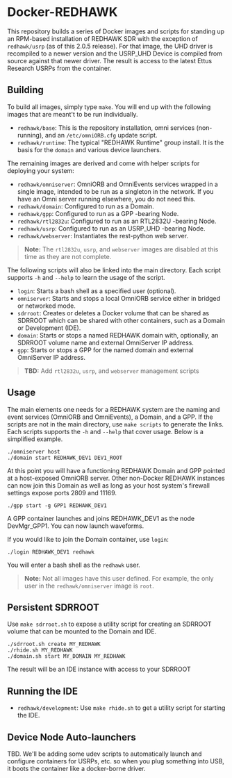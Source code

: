 # Docker-REDHAWK

This repository builds a series of Docker images and scripts for standing up an RPM-based installation of REDHAWK SDR with the exception of `redhawk/usrp` (as of this 2.0.5 release).  For that image, the UHD driver is recompiled to a newer version and the USRP_UHD Device is compiled from source against that newer driver.  The result is access to the latest Ettus Research USRPs from the container.

## Building

To build all images, simply type `make`.  You will end up with the following images that are meant't to be run individually.

* `redhawk/base`: This is the repository installation, omni services (non-running), and an `/etc/omniORB.cfg` update script.
* `redhawk/runtime`: The typical "REDHAWK Runtime" group install.  It is the basis for the `domain` and various device launchers.

The remaining images are derived and come with helper scripts for deploying your system:

 * `redhawk/omniserver`: OmniORB and OmniEvents services wrapped in a single image, intended to be run as a singleton in the network.  If you have an Omni server running elsewhere, you do not need this.
 * `redhawk/domain`: Configured to run as a Domain.
 * `redhawk/gpp`: Configured to run as a GPP -bearing Node.
 * `redhawk/rtl2832u`: Configured to run as an RTL2832U -bearing Node. 
 * `redhawk/usrp`: Configured to run as an USRP_UHD -bearing Node.
 * `redhawk/webserver`: Instantiates the rest-python web server.

 > **Note:** The `rtl2832u`, `usrp`, and `webserver` images are disabled at this time as they are not complete.

 The following scripts will also be linked into the main directory.  Each script supports `-h` and `--help` to learn the usage of the script.

 * `login`: Starts a bash shell as a specified user (optional).
 * `omniserver`: Starts and stops a local OmniORB service either in bridged or networked mode.
 * `sdrroot`: Creates or deletes a Docker volume that can be shared as SDRROOT which can be shared with other containers, such as a Domain or Development (IDE).
 * `domain`: Starts or stops a named REDHAWK domain with, optionally, an SDRROOT volume name and external OmniServer IP address.
 * `gpp`: Starts or stops a GPP for the named domain and external OmniServer IP address.

 > **TBD:** Add `rtl2832u`, `usrp`, and `webserver` management scripts

## Usage

The main elements one needs for a REDHAWK system are the naming and event services (OmniORB and OmniEvents), a Domain, and a GPP.  If the scripts are not in the main directory, use `make scripts` to generate the links.  Each scripts supports the `-h` and `--help` that cover usage.  Below is a simplified example.

    ./omniserver host
    ./domain start REDHAWK_DEV1 DEV1_ROOT

At this point you will have a functioning REDHAWK Domain and GPP pointed at a host-exposed OmniORB server.  Other non-Docker REDHAWK instances can now join this Domain as well as long as your host system's firewall settings expose ports 2809 and 11169.

    ./gpp start -g GPP1 REDHAWK_DEV1

A GPP container launches and joins REDHAWK_DEV1 as the node DevMgr_GPP1.  You can now launch waveforms.

If you would like to join the Domain container, use `login`:

    ./login REDHAWK_DEV1 redhawk

You will enter a bash shell as the `redhawk` user.  

 > **Note:** Not all images have this user defined.  For example, the only user in the `redhawk/omniserver` image is `root`.

## Persistent SDRROOT

Use `make sdrroot.sh` to expose a utility script for creating an SDRROOT volume that can be mounted to the Domain and IDE.

    ./sdrroot.sh create MY_REDHAWK
    ./rhide.sh MY_REDHAWK
    ./domain.sh start MY_DOMAIN MY_REDHAWK

The result will be an IDE instance with access to your SDRROOT 

## Running the IDE

 * `redhawk/development`: Use `make rhide.sh` to get a utility script for starting the IDE.

## Device Node Auto-launchers

TBD.  We'll be adding some udev scripts to automatically launch and configure containers for USRPs, etc. so when you plug something into USB, it boots the container like a docker-borne driver.

